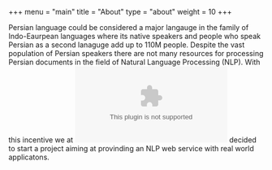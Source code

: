 +++
menu = "main"
title = "About"
type = "about"
weight = 10
+++


Persian language could be considered a major langauge in the family of Indo-Eaurpean languages where its native speakers and people who speak Persian as a second lanaguge add up to 110M people. Despite the vast population of Persian speakers there are not many resources for processing Persian documents in the field of Natural Language Processing (NLP). With this incentive we at ![Miras](miras-tech.com) decided to start a project aiming at provinding an NLP web service with real world applicatons.

